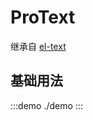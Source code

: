 # ProText

继承自 [el-text](https://element-plus.org/zh-CN/component/text.html#attributes)

## 基础用法

:::demo
./demo
:::
